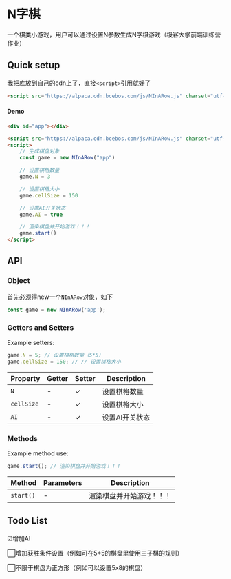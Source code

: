 # N字棋
一个棋类小游戏，用户可以通过设置N参数生成N字棋游戏（极客大学前端训练营作业） 

## Quick setup
我把库放到自己的cdn上了，直接```<script>```引用就好了

```html
<script src="https://alpaca.cdn.bcebos.com/js/NInARow.js" charset="utf-8"></script>
```

#### Demo
```html
<div id="app"></div>

<script src="https://alpaca.cdn.bcebos.com/js/NInARow.js" charset="utf-8"></script>
<script>
    // 生成棋盘对象
    const game = new NInARow("app")

    // 设置棋格数量
    game.N = 3

    // 设置棋格大小
    game.cellSize = 150

    // 设置AI开关状态
    game.AI = true

    // 渲染棋盘并开始游戏！！！
    game.start()
</script>
```

## API

### Object

首先必须得new一个`NInARow`对象，如下

```javascript
const game = new NInARow('app');
```

### Getters and Setters

Example setters:

```javascript
game.N = 5; // 设置棋格数量（5*5）
game.cellSize = 150; // // 设置棋格大小
```



| Property             | Getter | Setter | Description  |
| -------------------- | ------ | ------ | ------------ |
| `N`            | -      | ✓      | 设置棋格数量  |
| `cellSize`            | -      | ✓      | 设置棋格大小 |
| `AI`            | -      | ✓      | 设置AI开关状态  |


### Methods

Example method use:

```javascript
game.start(); // 渲染棋盘并开始游戏！！！
```

| Method                     | Parameters       | Description                                                                                                |
| -------------------------- | ---------------- | ---------------------- |
| `start()`                | -             | 渲染棋盘并开始游戏！！！       |

## Todo List
☑增加AI  

⬜增加获胜条件设置（例如可在5*5的棋盘里使用三子棋的规则）  

⬜不限于棋盘为正方形（例如可以设置5x8的棋盘）  




